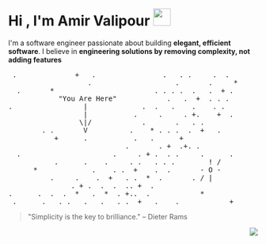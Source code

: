 <h1 align="left">Hi , I'm Amir Valipour <img src="https://media.giphy.com/media/hvRJCLFzcasrR4ia7z/giphy.gif" width="35"></h1>

I'm a software engineer passionate about building **elegant, efficient software**. I believe in **engineering solutions by removing complexity, not adding features**

<p align="center">
<pre>
 .              +   .                .   . .     .  .
                   .                    .       .     *
  .       *                        . . . .  .   .  + .
            "You Are Here"            .   .  +  . . .
.                 |             .  .   .    .    . .
                  |           .     .     . +.    +  .
                 \|/            .       .   . .
        . .       V          .    * . . .  .  +   .
           +      .           .   .      +
                            .       . +  .+. .
  .                      .     . + .  . .     .      .
           .      .    .     . .   . . .        ! /
      *             .    . .  +    .  .       - O -
          .     .    .  +   . .  *  .       . / |
               . + .  .  .  .. +  .
.      .  .  .  *   .  *  . +..  .            *
 .      .   . .   .   .   . .  +   .    .            +
</pre>
</p>


 > "Simplicity is the key to brilliance." – Dieter Rams

<p align="right">
  <img src="https://komarev.com/ghpvc/?username=KiraTheGenius&color=red" />
</p>

